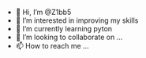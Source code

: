- 👋 Hi, I’m @Z1bb5
- 👀 I’m interested in improving my skills
- 🌱 I’m currently learning pyton
- 💞️ I’m looking to collaborate on ...
- 📫 How to reach me ...

<!---
Z1bb5/Z1bb5 is a ✨ special ✨ repository because its `README.md` (this file) appears on your GitHub profile.
You can click the Preview link to take a look at your changes.
--->
